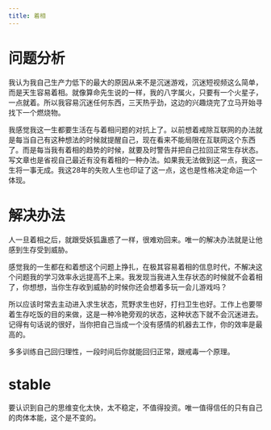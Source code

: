 ```yaml
---
title: 着相
---
```

# 问题分析

我认为我自己生产力低下的最大的原因从来不是沉迷游戏，沉迷短视频这么简单，而是天生容易着相。就像算命先生说的一样，我的八字属火，只要有一个火星子，一点就着。所以我容易沉迷任何东西，三天热乎劲，这边的兴趣烧完了立马开始寻找下一个燃烧物。

我感觉我这一生都要生活在与着相问题的对抗上了。以前想着戒除互联网的办法就是每当自己有这种想法的时候就提醒自己，现在看来不能局限在互联网这个东西了。而是每当我有着相的趋势的时候，就要及时警告并把自己拉回正常生存状态。写文章也是省视自己最近有没有着相的一种办法。如果我无法做到这一点，我这一生将一事无成。我这28年的失败人生也印证了这一点，这也是性格决定命运一个体现。

# 解决办法

人一旦着相之后，就跟受妖狐蛊惑了一样，很难劝回来。唯一的解决办法就是让他感到生存受到威胁。

感觉我的一生都在和着想这个问题上挣扎，在极其容易着相的信息时代，不解决这个问题我的学习效率永远提高不上来。我发现当我进入生存状态的时候就不会着相了，你想想，当你生存收到威胁的时候你还会想着多玩一会儿游戏吗？

所以应该时常去主动进入求生状态，荒野求生也好，打扫卫生也好。工作上也要带着生存吃饭的目的来做，这是一种冷艳旁观的状态，这种状态下就不会沉迷进去。记得有句话说的很好，当你把自己当成一个没有感情的机器去工作，你的效率是最高的。

多多训练自己回归理性，一段时间后你就能回归正常，跟戒毒一个原理。

# stable

要认识到自己的思维变化太快，太不稳定，不值得投资。唯一值得信任的只有自己的肉体本能，这个是不变的。